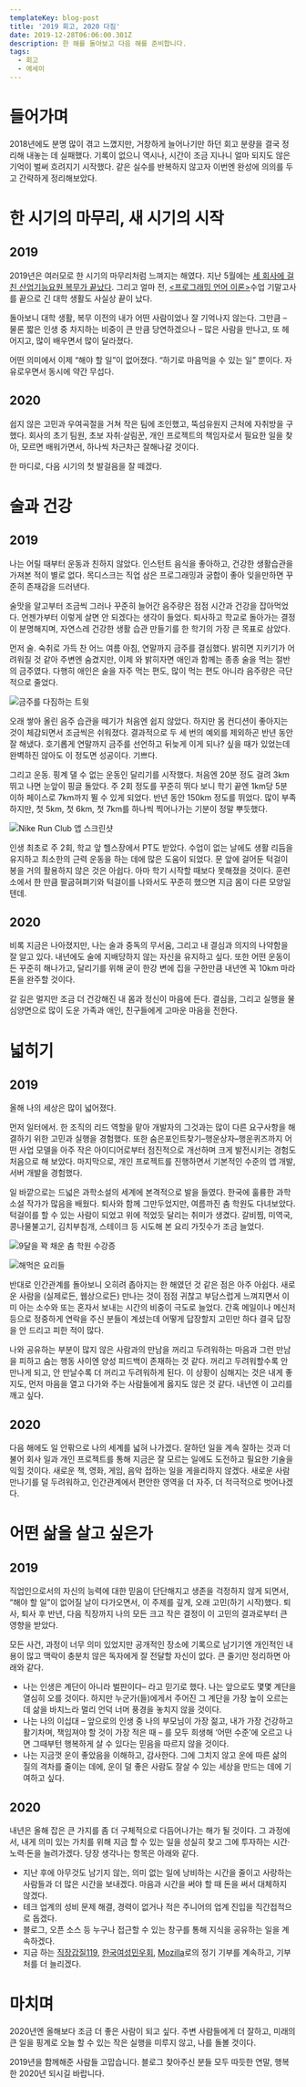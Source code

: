 ```yaml
---
templateKey: blog-post
title: '2019 회고, 2020 다짐'
date: 2019-12-28T06:06:00.301Z
description: 한 해를 돌아보고 다음 해를 준비합니다.
tags:
  - 회고
  - 에세이
---
```

# 들어가며

2018년에도 분명 많이 겪고 느꼈지만, 거창하게 늘어나기만 하던 회고 분량을 결국 정리해 내놓는 데 실패했다. 기록이 없으니 역시나, 시간이 조금 지나니 얼마 되지도 않은 기억이 벌써 흐려지기 시작했다. 같은 실수를 반복하지 않고자 이번엔 완성에 의의를 두고 간략하게 정리해보았다.

# 한 시기의 마무리, 새 시기의 시작

## 2019

2019년은 여러모로 한 시기의 마무리처럼 느껴지는 해였다. 지난 5월에는 [세 회사에 걸친 산업기능요원 복무가 끝났다](https://ahnheejong.name/articles/skilled-industrial-personnel-postmortem/). 그리고 얼마 전, [<프로그래밍 언어 이론>](https://github.com/hongseok-yang/graduatePL19)수업 기말고사를 끝으로 긴 대학 생활도 사실상 끝이 났다.

돌아보니 대학 생활, 복무 이전의 내가 어떤 사람이었나 잘 기억나지 않는다. 그만큼 – 물론 짧은 인생 중 차지하는 비중이 큰 만큼 당연하겠으나 – 많은 사람을 만나고, 또 헤어지고, 많이 배우면서 많이 달라졌다.

어떤 의미에서 이제 “해야 할 일”이 없어졌다. “하기로 마음먹을 수 있는 일” 뿐이다. 자유로우면서 동시에 약간 무섭다.

## 2020

쉽지 않은 고민과 우여곡절을 거쳐 작은 팀에 조인했고, 뚝섬유원지 근처에 자취방을 구했다. 회사의 초기 팀원, 초보 자취·살림꾼, 개인 프로젝트의 책임자로서 필요한 일을 찾아, 모르면 배워가면서, 하나씩 차근차근 잘해나갈 것이다.

한 마디로, 다음 시기의 첫 발걸음을 잘 떼겠다.

# 술과 건강

## 2019

나는 어릴 때부터 운동과 친하지 않았다. 인스턴트 음식을 좋아하고, 건강한 생활습관을 가져본 적이 별로 없다. 목디스크는 직업 삼은 프로그래밍과 궁합이 좋아 잊을만하면 꾸준히 존재감을 드러낸다. 

술맛을 알고부터 조금씩 그러나 꾸준히 늘어간 음주량은 점점 시간과 건강을 잡아먹었다. 언젠가부터 이렇게 살면 안 되겠다는 생각이 들었다. 퇴사하고 학교로 돌아가는 결정이 분명해지며, 자연스레 건강한 생활 습관 만들기를 한 학기의 가장 큰 목표로 삼았다.

먼저 술. 숙취로 가득 찬 어느 여름 아침, 연말까지 금주를 결심했다. 밝히면 지키기가 어려워질 것 같아 주변엔 숨겼지만, 이제 와 밝히자면 애인과 함께는 종종 술을 먹는 절반의 금주였다. 다행히 애인은 술을 자주 먹는 편도, 많이 먹는 편도 아니라 음주량은 극단적으로 줄었다.

![금주를 다짐하는 트윗](/assets/2019-2020-quit-drinking.png)

오래 쌓아 올린 음주 습관을 떼기가 처음엔 쉽지 않았다. 하지만 몸 컨디션이 좋아지는 것이 체감되면서 조금씩은 쉬워졌다. 결과적으로 두 세 번의 예외를 제외하곤 반년 동안 잘 해냈다. 호기롭게 연말까지 금주를 선언하고 뒤늦게 이게 되나? 싶을 때가 있었는데 완벽하진 않아도 이 정도면 성공이다. 기쁘다.

그리고 운동. 핑계 댈 수 없는 운동인 달리기를 시작했다. 처음엔 20분 정도 걸려 3km 뛰고 나면 눈앞이 핑글 돌았다. 주 2회 정도를 꾸준히 뛰다 보니 학기 끝엔 1km당 5분 이하 페이스로 7km까지 뛸 수 있게 되었다. 반년 동안 150km 정도를 뛰었다. 많이 부족하지만, 첫 5km, 첫 6km, 첫 7km를 하나씩 찍어나가는 기분이 정말 뿌듯했다.

![Nike Run Club 앱 스크린샷](/assets/2019-2020-running.jpg)

인생 최초로 주 2회, 학교 앞 헬스장에서 PT도 받았다. 수업이 없는 날에도 생활 리듬을 유지하고 최소한의 근력 운동을 하는 데에 많은 도움이 되었다. 문 앞에 걸어둔 턱걸이 봉을 거의 활용하지 않은 것은 아쉽다. 아마 학기 시작할 때보다 못해졌을 것이다. 훈련소에서 한 만큼 팔굽혀펴기와 턱걸이를 나와서도 꾸준히 했으면 지금 몸이 다른 모양일 텐데.

## 2020

비록 지금은 나아졌지만, 나는 술과 중독의 무서움, 그리고 내 결심과 의지의 나약함을 잘 알고 있다. 내년에도 술에 지배당하지 않는 자신을 유지하고 싶다. 또한 어떤 운동이든 꾸준히 해나가고, 달리기를 위해 굳이 한강 변에 집을 구한만큼 내년엔 꼭 10km 마라톤을 완주할 것이다.

갈 길은 멀지만 조금 더 건강해진 내 몸과 정신이 마음에 든다. 결심을, 그리고 실행을 물심양면으로 많이 도운 가족과 애인, 친구들에게 고마운 마음을 전한다.

# 넓히기

## 2019

올해 나의 세상은 많이 넓어졌다.

먼저 일터에서. 한 조직의 리드 역할을 맡아 개발자의 그것과는 많이 다른 요구사항을 해결하기 위한 고민과 실행을 경험했다. 또한 숨은포인트찾기–행운상자–행운퀴즈까지 어떤 사업 모델을 아주 작은 아이디어로부터 점진적으로 개선하며 크게 발전시키는 경험도 처음으로 해 보았다. 마지막으로, 개인 프로젝트를 진행하면서 기본적인 수준의 앱 개발, 서버 개발을 경험했다.

일 바깥으로는 드넓은 과학소설의 세계에 본격적으로 발을 들였다. 한국에 훌륭한 과학소설 작가가 많음을 배웠다. 퇴사와 함께 그만두었지만, 여름까진 춤 학원도 다녀보았다. 턱걸이를 할 수 있는 사람이 되었고 위에 적었듯 달리는 취미가 생겼다. 갈비찜, 미역국, 콩나물불고기, 김치부침개, 스테이크 등 시도해 본 요리 가짓수가 조금 늘었다.

![9달을 꽉 채운 춤 학원 수강증](/assets/2019-2020-dance.jpg)

![해먹은 요리들](/assets/2019-2020-cooking.jpeg)

반대로 인간관계를 돌아보니 오히려 좁아지는 한 해였던 것 같은 점은 아주 아쉽다. 새로운 사람을 (실제로든, 웹상으로든) 만나는 것이 점점 귀찮고 부담스럽게 느껴지면서 이미 아는 소수와 또는 혼자서 보내는 시간의 비중이 극도로 늘었다. 간혹 메일이나 메신저 등으로 정중하게 연락을 주신 분들이 계셨는데 어떻게 답장할지 고민만 하다 결국 답장을 안 드리고 피한 적이 많다.

나와 공유하는 부분이 많지 않은 사람과의 만남을 꺼리고 두려워하는 마음과 그런 만남을 피하고 숨는 행동 사이엔 양성 피드백이 존재하는 것 같다. 꺼리고 두려워할수록 안 만나게 되고, 안 만날수록 더 꺼리고 두려워하게 된다. 이 상황이 심해지는 것은 내게 좋지도, 먼저 마음을 열고 다가와 주는 사람들에게 옳지도 않은 것 같다. 내년엔 이 고리를 깨고 싶다.

## 2020

다음 해에도 일 안팎으로 나의 세계를 넓혀 나가겠다. 잘하던 일을 계속 잘하는 것과 더불어 회사 일과 개인 프로젝트를 통해 지금은 잘 모르는 일에도 도전하고 필요한 기술을 익힐 것이다. 새로운 책, 영화, 게임, 음악 접하는 일을 게을리하지 않겠다. 새로운 사람 만나기를 덜 두려워하고, 인간관계에서 편안한 영역을 더 자주, 더 적극적으로 벗어나겠다.

# 어떤 삶을 살고 싶은가

## 2019

직업인으로서의 자신의 능력에 대한 믿음이 단단해지고 생존을 걱정하지 않게 되면서, “해야 할 일”이 없어질 날이 다가오면서, 이 주제를 깊게, 오래 고민(하기 시작)했다. 퇴사, 퇴사 후 반년, 다음 직장까지 나의 모든 크고 작은 결정이 이 고민의 결과로부터 큰 영향을 받았다.

모든 사건, 과정이 너무 의미 있었지만 공개적인 장소에 기록으로 남기기엔 개인적인 내용이 많고 맥락이 충분치 않은 독자에게 잘 전달할 자신이 없다. 큰 줄기만 정리하면 아래와 같다.

* 나는 인생은 계단이 아니라 벌판이다– 라고 믿기로 했다. 나는 앞으로도 몇몇 계단을 열심히 오를 것이다. 하지만 누군가(들)에게서 주어진 그 계단을 가장 높이 오르는 데 삶을 바치느라 멀리 언덕 너머 풍경을 놓치지 않을 것이다.
* 나는 나의 이십대 – 앞으로의 인생 중 나의 부모님이 가장 젊고, 내가 가장 건강하고 활기차며, 책임져야 할 것이 가장 적은 때 – 를 모두 희생해 ‘어떤 수준’에 오르고 나면 그때부턴 행복하게 살 수 있다는 믿음을 따르지 않을 것이다.
* 나는 지금껏 운이 좋았음을 이해하고, 감사한다. 그에 그치지 않고 운에 따른 삶의 질의 격차를 줄이는 데에, 운이 덜 좋은 사람도 잘살 수 있는 세상을 만드는 데에 기여하고 싶다.

## 2020

내년은 올해 잡은 큰 가지를 좀 더 구체적으로 다듬어나가는 해가 될 것이다. 그 과정에서, 내게 의미 있는 가치를 위해 지금 할 수 있는 일을 성실히 찾고 그에 투자하는 시간·노력·돈을 늘려가겠다. 당장 생각나는 항목은 아래와 같다.

* 지난 후에 아무것도 남기지 않는, 의미 없는 일에 낭비하는 시간을 줄이고 사랑하는 사람들과 더 많은 시간을 보내겠다. 마음과 시간을 써야 할 때 돈을 써서 대체하지 않겠다.
* 테크 업계의 성비 문제 해결, 경력이 없거나 적은 주니어의 업계 진입을 직간접적으로 돕겠다.
* 블로그, 오픈 소스 등 누구나 접근할 수 있는 창구를 통해 지식을 공유하는 일을 계속하겠다.
* 지금 하는 [직장갑질119](https://blog.naver.com/gabjil119), [한국여성민우회](https://www.womenlink.or.kr/), [Mozilla](https://www.mozilla.org/en-US/about/)로의 정기 기부를 계속하고, 기부처를 더 늘리겠다.

# 마치며

2020년엔 올해보다 조금 더 좋은 사람이 되고 싶다. 주변 사람들에게 더 잘하고, 미래의 큰 일을 핑계로 오늘 할 수 있는 작은 실행을 미루지 않고, 나를 돌볼 것이다.

2019년을 함께해준 사람들 고맙습니다. 블로그 찾아주신 분들 모두 따듯한 연말, 행복한 2020년 되시길 바랍니다.
